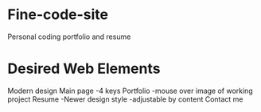 # Fine-code-site
Personal coding portfolio and resume

# Desired Web Elements 
Modern design 
Main page
-4 keys
Portfolio
-mouse over image of working project 
Resume
-Newer design style
-adjustable by content 
Contact me
